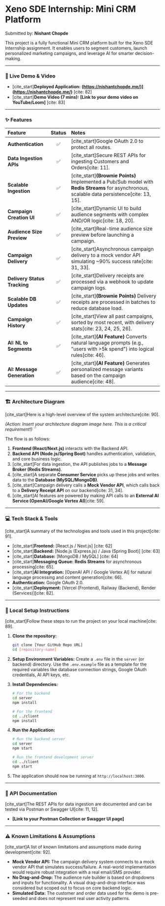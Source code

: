 # Xeno SDE Internship: Mini CRM Platform

Submitted by: **Nishant Chopde**

This project is a fully functional Mini CRM platform built for the Xeno SDE Internship assignment. It enables users to segment customers, launch personalized marketing campaigns, and leverage AI for smarter decision-making.

---

### 🚀 Live Demo & Video

* [cite_start]**Deployed Application:** **(https://nishantchopde.me/)](https://nishantchopde.me/)** [cite: 82]
* [cite_start]**Demo Video (7 mins):** **[Link to your demo video on YouTube/Loom]** [cite: 83]

---

### ✨ Features

| Feature | Status | Notes |
| :--- | :---: | :--- |
| **Authentication** | ✅ | [cite_start]Google OAuth 2.0 to protect all routes. |
| **Data Ingestion APIs** | ✅ | [cite_start]Secure REST APIs for ingesting Customers and Orders[cite: 11]. |
| **Scalable Ingestion** | ✅ | [cite_start]**(Brownie Points)** Implemented a Pub/Sub model with **Redis Streams** for asynchronous, scalable data persistence[cite: 13, 15]. |
| **Campaign Creation UI** | ✅ | [cite_start]Dynamic UI to build audience segments with complex AND/OR logic[cite: 18, 20]. |
| **Audience Size Preview**| ✅ | [cite_start]Real-time audience size preview before launching a campaign. |
| **Campaign Delivery**| ✅ | [cite_start]Asynchronous campaign delivery to a mock vendor API simulating ~90% success rate[cite: 31, 33]. |
| **Delivery Status Tracking**| ✅ | [cite_start]Delivery receipts are processed via a webhook to update campaign logs. |
| **Scalable DB Updates** | ✅ | [cite_start]**(Brownie Points)** Delivery receipts are processed in batches to reduce database load. |
| **Campaign History** | ✅ | [cite_start]View all past campaigns, sorted by most recent, with delivery stats[cite: 23, 24, 25, 26]. |
| **AI: NL to Segments** | ✅ | [cite_start]**(AI Feature)** Converts natural language prompts (e.g., "users with >5k spend") into logical rules[cite: 46]. |
| **AI: Message Generation**| ✅ | [cite_start]**(AI Feature)** Generates personalized message variants based on the campaign audience[cite: 48]. |

---

### 🏗️ Architecture Diagram

[cite_start]Here is a high-level overview of the system architecture[cite: 90].

*(Action: Insert your architecture diagram image here. This is a critical requirement!)*
``

The flow is as follows:
1.  **Frontend (React/Next.js)** interacts with the Backend API.
2.  **Backend API (Node.js/Spring Boot)** handles authentication, validation, and core business logic.
3.  [cite_start]For data ingestion, the API publishes jobs to a **Message Broker (Redis Streams)**.
4.  [cite_start]A separate **Consumer Service** picks up these jobs and writes data to the **Database (MySQL/MongoDB)**.
5.  [cite_start]Campaign delivery calls a **Mock Vendor API**, which calls back to a **Delivery Receipt API** on our backend[cite: 31, 34].
6.  [cite_start]AI features are powered by making API calls to an **External AI Service (OpenAI/Google Vertex AI)**[cite: 59].

---

### 💻 Tech Stack & Tools

[cite_start]A summary of the technologies and tools used in this project[cite: 91].

* [cite_start]**Frontend:** [React.js / Next.js] [cite: 62]
* [cite_start]**Backend:** [Node.js (Express.js) / Java (Spring Boot)] [cite: 63]
* [cite_start]**Database:** [MongoDB / MySQL] [cite: 64]
* [cite_start]**Messaging Queue:** **Redis Streams** for asynchronous processing[cite: 65].
* [cite_start]**AI Integration:** [OpenAI API / Google Vertex AI] for natural language processing and content generation[cite: 66].
* **Authentication:** Google OAuth 2.0.
* [cite_start]**Deployment:** [Vercel (Frontend), Railway (Backend), Render (Services)][cite: 82].

---

### 🔧 Local Setup Instructions

[cite_start]Follow these steps to run the project on your local machine[cite: 89].

1.  **Clone the repository:**
    ```bash
    git clone [Your GitHub Repo URL]
    cd [repository-name]
    ```

2.  **Setup Environment Variables:**
    Create a `.env` file in the `server` (or backend) directory. Use the `.env.example` file as a template for the required variables like database connection strings, Google OAuth credentials, AI API keys, etc.

3.  **Install Dependencies:**
    ```bash
    # For the backend
    cd server
    npm install

    # For the frontend
    cd ../client
    npm install
    ```

4.  **Run the Application:**
    ```bash
    # Run the backend server
    cd server
    npm start

    # Run the frontend development server
    cd ../client
    npm start
    ```

5.  The application should now be running at `http://localhost:3000`.

---

### 📄 API Documentation

[cite_start]The REST APIs for data ingestion are documented and can be tested via Postman or Swagger UI[cite: 11, 12].

* **[Link to your Postman Collection or Swagger UI page]**

---

### ⚠️ Known Limitations & Assumptions

[cite_start]A list of known limitations and assumptions made during development[cite: 92].

* **Mock Vendor API:** The campaign delivery system connects to a mock vendor API that simulates success/failure. A real-world implementation would require robust integration with a real email/SMS provider.
* **No Drag-and-Drop:** The audience rule builder is based on dropdowns and inputs for functionality. A visual drag-and-drop interface was considered but scoped out to focus on core backend logic.
* **Simulated Data:** The customer and order data used for the demo is pre-seeded and does not represent real user activity patterns.
